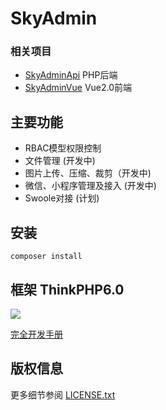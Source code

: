 SkyAdmin
===============

### 相关项目
* [SkyAdminApi](https://github.com/Sky9th/sky-admin-api) PHP后端
* [SkyAdminVue](https://github.com/Sky9th/sky-admin-vue) Vue2.0前端

## 主要功能

* RBAC模型权限控制
* 文件管理 (开发中)
* 图片上传、压缩、裁剪（开发中)
* 微信、小程序管理及接入 (开发中)
* Swoole对接 (计划)

## 安装

~~~
composer install
~~~

## 框架 ThinkPHP6.0 

<a><img src="https://box.kancloud.cn/2015-12-12_566b6a10506a4.png"></a>

[完全开发手册](https://www.kancloud.cn/manual/thinkphp6_0/content)

## 版权信息

更多细节参阅 [LICENSE.txt](LICENSE.txt)
